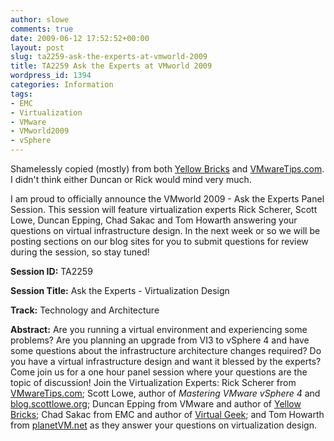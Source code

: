 ```yaml
---
author: slowe
comments: true
date: 2009-06-12 17:52:52+00:00
layout: post
slug: ta2259-ask-the-experts-at-vmworld-2009
title: TA2259 Ask the Experts at VMworld 2009
wordpress_id: 1394
categories: Information
tags:
- EMC
- Virtualization
- VMware
- VMworld2009
- vSphere
---
```


Shamelessly copied (mostly) from both [Yellow Bricks](http://www.yellow-bricks.com/2009/06/12/vmworld-2009-ta2259-ask-the-experts-panel-session/) and [VMwareTips.com](http://vmwaretips.com/wp/2009/06/12/vmworld-2009-ta2259-ask-the-experts-panel-session/). I didn't think either Duncan or Rick would mind very much.

I am proud to officially announce the VMworld 2009 - Ask the Experts Panel Session. This session will feature virtualization experts Rick Scherer, Scott Lowe, Duncan Epping, Chad Sakac and Tom Howarth answering your questions on virtual infrastructure design. In the next week or so we will be posting sections on our blog sites for you to submit questions for review during the session, so stay tuned!

**Session ID:** TA2259  

**Session Title:** Ask the Experts - Virtualization Design  

**Track:** Technology and Architecture  

**Abstract:** Are you running a virtual environment and experiencing some problems? Are you planning an upgrade from VI3 to vSphere 4 and have some questions about the infrastructure architecture changes required?  Do you have a virtual infrastructure design and want it blessed by the experts? Come join us for a one hour panel session where your questions are the topic of discussion! Join the Virtualization Experts: Rick Scherer from [VMwareTips.com](http://vmwaretips.com/wp); Scott Lowe, author of _Mastering VMware vSphere 4_ and [blog.scottlowe.org](http://blog.scottlowe.org/); Duncan Epping from VMware and author of [Yellow Bricks](http://www.yellow-bricks.com/); Chad Sakac from EMC and author of [Virtual Geek](http://virtualgeek.typepad.com/); and Tom Howarth from [planetVM.net](http://planetvm.net/blog) as they answer your questions on virtualization design.
